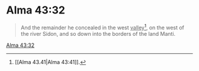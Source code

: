 # Alma 43:32

> And the remainder he concealed in the west <u>valley</u>[^a], on the west of the river Sidon, and so down into the borders of the land Manti.

[Alma 43:32](https://www.churchofjesuschrist.org/study/scriptures/bofm/alma/43?lang=eng&id=p32#p32)


[^a]: [[Alma 43.41|Alma 43:41]].  
